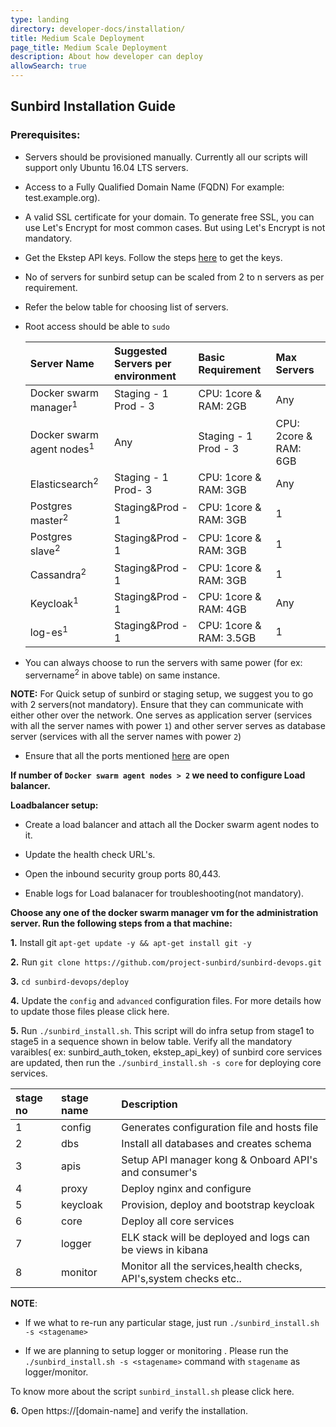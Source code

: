 ```yaml
---
type: landing
directory: developer-docs/installation/
title: Medium Scale Deployment
page_title: Medium Scale Deployment
description: About how developer can deploy
allowSearch: true
---
```



##  Sunbird Installation Guide

### Prerequisites:
* Servers should be provisioned manually. Currently all our scripts will support only Ubuntu 16.04 LTS servers.
* Access to a Fully Qualified Domain Name (FQDN) For example: test.example.org).
* A valid SSL certificate for your domain. To generate free SSL,  you can use Let's Encrypt for most common cases. But using Let's Encrypt is not mandatory.
* Get the Ekstep API keys. Follow the steps [here](http://www.sunbird.org/developer-docs/telemetry/authtokengenerator_jslibrary/#how-to-generate-authorization-credentials) to get the keys. 
* No of servers for sunbird setup can be scaled from 2 to n servers as per requirement.  
* Refer the below table for choosing list of servers.
* Root access should be able to `sudo`

    |Server Name |Suggested Servers per environment|Basic Requirement| Max Servers |
    |:-----      |:--------|:--------------------------------|:---------  |
    |Docker swarm manager<sup>1</sup> | Staging - 1 <br> Prod - 3 | CPU: 1core & RAM: 2GB |Any  |
    |Docker swarm  agent nodes<sup>1</sup>   | Any |Staging - 1 <br> Prod - 3 |CPU: 2core & RAM: 6GB|
    |Elasticsearch<sup>2</sup>        |Staging - 1 <br> Prod- 3 |CPU: 1core & RAM: 3GB| Any |
    |Postgres master<sup>2</sup>      | Staging&Prod - 1 |CPU: 1core & RAM: 3GB|1 |
    |Postgres slave<sup>2</sup>       | Staging&Prod - 1 |CPU: 1core & RAM: 3GB|1 |
    |Cassandra<sup>2</sup>            |Staging&Prod - 1 |CPU: 1core & RAM: 3GB| 1 |
    |Keycloak<sup>1</sup> | Staging&Prod - 1|CPU: 1core & RAM: 4GB|Any |
    |log-es<sup>1</sup> |  Staging&Prod - 1|CPU: 1core & RAM: 3.5GB|1 |

* You can always choose to run the servers with same power (for ex: servername<sup>2</sup> in above table) on same instance.
 

**NOTE:** For Quick setup of sunbird or staging setup, we suggest you to go with 2 servers(not mandatory). Ensure that they can communicate with either other over the network. One serves as application server (services with all the server names with power `1`) and other server serves as database server (services with all the server names with power `2`)

* Ensure that all the ports mentioned [here]() are open 

**If  number of `Docker swarm agent nodes > 2` we need to configure Load balancer.**

 **Loadbalancer setup:**
 
- Create a load balancer and attach all the Docker swarm agent nodes to it.
 
- Update the health check URL's.

- Open the inbound security group ports 80,443.

- Enable logs for Load balanacer for troubleshooting(not mandatory).

**Choose any one of the docker swarm manager vm for the administration server. Run the following steps from a that machine:**

**1.** Install git `apt-get update -y && apt-get install git -y `

**2.** Run `git clone https://github.com/project-sunbird/sunbird-devops.git`

**3.** `cd sunbird-devops/deploy`

**4.** Update the `config` and `advanced` configuration files. For more details how to update those files please click here.

**5.** Run `./sunbird_install.sh`. This script will do infra setup from  stage1 to stage5 in a sequence shown in below table. Verify all the mandatory varaibles( ex:  sunbird_auth_token, ekstep_api_key) of sunbird core services are updated, then run the  `./sunbird_install.sh -s core` for deploying core services.


|stage no |stage name|Description| 
|:-----      |:-------|:--------|
|1 |config |Generates configuration file and hosts file |
|2|dbs|Install all databases and creates schema  |
|3 |apis|Setup API manager kong &  Onboard API's and consumer's  |
|4|proxy|Deploy nginx and configure|
|5|keycloak|Provision, deploy and bootstrap keycloak |
|6|core|Deploy all core services|
|7|logger|ELK stack will be deployed and logs can be views in kibana|
|8|monitor|Monitor all the services,health checks, API's,system checks etc..|

**NOTE**:

* If we what to re-run any particular stage, just run `./sunbird_install.sh -s <stagename>`

* If we are planning to setup logger or monitoring . Please run the `./sunbird_install.sh -s <stagename>` command with  `stagename` as logger/monitor.

To know more about the script `sunbird_install.sh` please click here.

**6.** Open https://[domain-name] and verify the installation. 
  